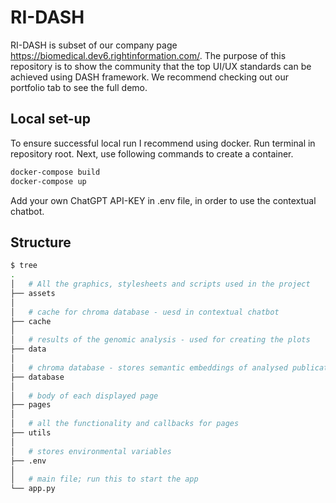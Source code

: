 # RI-DASH
RI-DASH is subset of our company page https://biomedical.dev6.rightinformation.com/. The purpose of this repository is to show the community that the top UI/UX standards can be achieved using DASH framework. We recommend checking out our portfolio tab to see the full demo.

## Local set-up
To ensure successful local run I recommend using docker. Run terminal in repository root. Next, use following commands to create a container.
```bash
docker-compose build
docker-compose up
```

Add your own ChatGPT API-KEY in .env file, in order to use the contextual chatbot.


## Structure
```bash
$ tree
.
│   # All the graphics, stylesheets and scripts used in the project
├── assets
│
│   # cache for chroma database - uesd in contextual chatbot
├── cache
│
│   # results of the genomic analysis - used for creating the plots
├── data
│
│   # chroma database - stores semantic embeddings of analysed publications chunks
├── database
│
│   # body of each displayed page
├── pages
│
│   # all the functionality and callbacks for pages
├── utils
│
│   # stores environmental variables
├── .env
│
│   # main file; run this to start the app
└── app.py
```